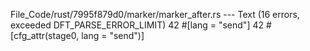 File_Code/rust/7995f879d0/marker/marker_after.rs --- Text (16 errors, exceeded DFT_PARSE_ERROR_LIMIT)
42 #[lang = "send"]                                                                                                                                          42 #[cfg_attr(stage0, lang = "send")]

